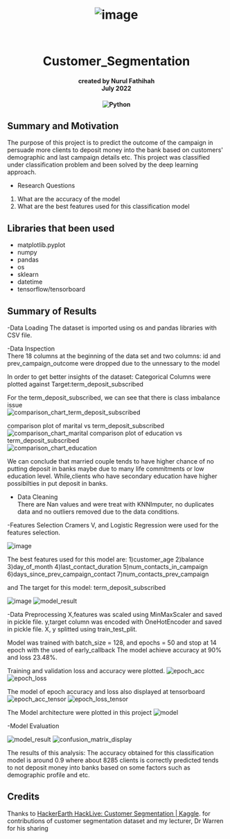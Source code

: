 
<h1 align="center">

![image](https://user-images.githubusercontent.com/109565405/180415297-a0a6208b-da05-4c42-ac63-80987bb7ba50.png)
<br>
</h1>

<h1 align="center">
  <br>
Customer_Segmentation

<br>

<h4 align="center"><a>
created by Nurul Fathihah  <br>
July 2022
</a></h4>

<h4 align="center"><a>

![Python](https://img.shields.io/badge/Version-Python%203-006799.svg) 

</a></h4>

## Summary and Motivation

The purpose of this project is to predict the outcome of the campaign in persuade more clients to deposit money into the bank based on customers' demographic and last campaign details etc. This project was classified under classification problem and been solved by the deep learning approach.

- Research Questions
1. What are the accuracy of the model 
2. What are the best features used for this classification model

## Libraries that been used

- matplotlib.pyplot 
- numpy
- pandas
- os
- sklearn
- datetime
- tensorflow/tensorboard

## Summary of Results

-Data Loading
The dataset is imported using os and pandas libraries with CSV file.

-Data Inspection  
There 18 columns at the beginning of the data set and two columns: id and prev_campaign_outcome were dropped due to the unnessary to the model

In order to get better insights of the dataset: Categorical Columns were plotted against Target:term_deposit_subscribed

For the term_deposit_subscribed, we can see that there is class imbalance issue  
![comparison_chart_term_deposit_subscribed](https://user-images.githubusercontent.com/109565405/180430428-45e29683-dc25-48e2-9008-b5c3613b37f0.png)

  
comparison plot of marital vs term_deposit_subscribed
![comparison_chart_marital](https://user-images.githubusercontent.com/109565405/180430602-3c2158c4-bd44-49a6-883b-9493b8a9085f.png)
comparison plot of education vs term_deposit_subscribed  
![comparison_chart_education](https://user-images.githubusercontent.com/109565405/180430789-d6971614-edfe-4ba3-94e0-3a92b4362132.png)

We can conclude that married couple tends to have higher chance of no putting deposit in banks maybe due to many life commitments or low education level. 
While,clients who have secondary education have higher possibilties in put deposit in banks.   
  
- Data Cleaning  
There are Nan values and were treat with KNNImputer,  no duplicates data and no outliers removed due to the data conditions.

-Features Selection
Cramers V,  and Logistic Regression were used for the features selection.
  
![image](https://user-images.githubusercontent.com/109565405/180421388-beb7d964-c1be-49da-aa26-d7d00bdddc9b.png)

The best features used for this model are:
1)customer_age
2)balance
3)day_of_month
4)last_contact_duration 
5)num_contacts_in_campaign
6)days_since_prev_campaign_contact 
7)num_contacts_prev_campaign 

and The target for this model: term_deposit_subscribed 

![image](https://user-images.githubusercontent.com/109565405/180422352-df504b01-09e3-4d52-9729-9e836f4c95e5.png)
![model_result](https://user-images.githubusercontent.com/109565405/180422384-55ab11cf-1617-4d97-8d03-9ef69ab34662.PNG)

-Data Preprocessing
X,features was scaled using MinMaxScaler and  saved in pickle file.
y,target column was encoded with OneHotEncoder and saved in pickle file.
X, y splitted using train_test_plit. 

Model was trained with batch_size = 128, and epochs = 50 and stop at 14 epoch with the used of early_callback
The model achieve accuracy at 90% and loss 23.48%.
 
Training and validation loss and accuracy were plotted.
![epoch_acc](https://user-images.githubusercontent.com/109565405/180422446-b3c6fa29-29aa-4cff-ab46-d43bcf6e8a4a.png)
![epoch_loss](https://user-images.githubusercontent.com/109565405/180422474-cfe99916-9c0e-457f-ac5a-0b0dfe40da6e.png)

The model of epoch accuracy and loss also displayed at tensorboard
![epoch_acc_tensor](https://user-images.githubusercontent.com/109565405/180422603-72be2253-386f-4515-ba48-d0d0e449e80c.PNG)
![epoch_loss_tensor](https://user-images.githubusercontent.com/109565405/180422624-af1924f6-2375-43fd-8b5a-a21bcd1982c2.PNG)

The Model architecture were plotted in this project
![model](https://user-images.githubusercontent.com/109565405/180423635-2544d8df-b753-4e5e-96fb-449c5b93312b.png)

-Model Evaluation

![model_result](https://user-images.githubusercontent.com/109565405/180420180-7b4e9564-da45-4443-896e-a6f72f174aa1.PNG)
![confusion_matrix_display](https://user-images.githubusercontent.com/109565405/180420221-9c350209-ca49-477c-b234-24a3e4b7155a.png)

The results of this analysis: The accuracy obtained for this classification model is around 0.9 where about 8285 clients is correctly predicted tends to not deposit
money into banks based on some factors such as demographic profile and etc.


## Credits
Thanks to [HackerEarth HackLive: Customer Segmentation | Kaggle](https://www.kaggle.com/datasets/kunalgupta2616/hackerearth-customer-segmentation-hackathon). for contributions of customer segmentation dataset and my lecturer, Dr Warren for his sharing


